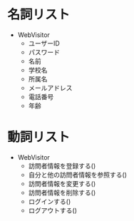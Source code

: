 # 名詞リスト
- WebVisitor
  - ユーザーID
  - パスワード
  - 名前
  - 学校名
  - 所属名
  - メールアドレス
  - 電話番号
  - 年齢

# 動詞リスト
- WebVisitor
  + 訪問者情報を登録する()
  + 自分と他の訪問者情報を参照する()
  + 訪問者情報を変更する()
  + 訪問者情報を削除する()
  + ログインする()
  + ログアウトする()